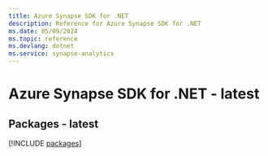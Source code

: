 ```yaml
---
title: Azure Synapse SDK for .NET
description: Reference for Azure Synapse SDK for .NET
ms.date: 05/09/2024
ms.topic: reference
ms.devlang: dotnet
ms.service: synapse-analytics
---
```

# Azure Synapse SDK for .NET - latest
## Packages - latest
[!INCLUDE [packages](synapse-index.md)]